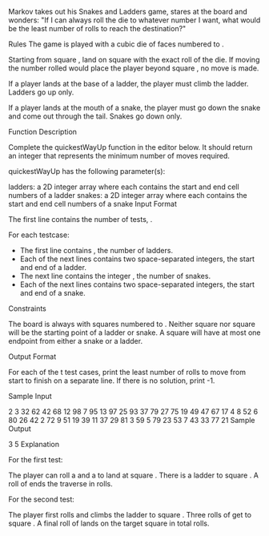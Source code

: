 Markov takes out his Snakes and Ladders game, stares at the board and wonders: "If I can always roll the die to whatever number I want, what would be the least number of rolls to reach the destination?"

Rules The game is played with a cubic die of  faces numbered  to .

Starting from square , land on square  with the exact roll of the die. If moving the number rolled would place the player beyond square , no move is made.

If a player lands at the base of a ladder, the player must climb the ladder. Ladders go up only.

If a player lands at the mouth of a snake, the player must go down the snake and come out through the tail. Snakes go down only.

Function Description

Complete the quickestWayUp function in the editor below. It should return an integer that represents the minimum number of moves required.

quickestWayUp has the following parameter(s):

ladders: a 2D integer array where each  contains the start and end cell numbers of a ladder
snakes: a 2D integer array where each  contains the start and end cell numbers of a snake
Input Format

The first line contains the number of tests, .

For each testcase:
- The first line contains , the number of ladders.
- Each of the next  lines contains two space-separated integers, the start and end of a ladder.
- The next line contains the integer , the number of snakes.
- Each of the next  lines contains two space-separated integers, the start and end of a snake.

Constraints



The board is always  with squares numbered  to .
Neither square  nor square  will be the starting point of a ladder or snake.
A square will have at most one endpoint from either a snake or a ladder.

Output Format

For each of the t test cases, print the least number of rolls to move from start to finish on a separate line. If there is no solution, print -1.

Sample Input

2
3
32 62
42 68
12 98
7
95 13
97 25
93 37
79 27
75 19
49 47
67 17
4
8 52
6 80
26 42
2 72
9
51 19
39 11
37 29
81 3
59 5
79 23
53 7
43 33
77 21 
Sample Output

3
5
Explanation

For the first test:

The player can roll a  and a  to land at square . There is a ladder to square . A roll of  ends the traverse in  rolls.

For the second test:

The player first rolls  and climbs the ladder to square . Three rolls of  get to square . A final roll of  lands on the target square in  total rolls.
